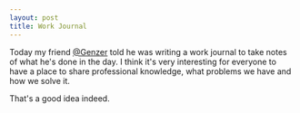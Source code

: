 ```yaml
---
layout: post
title: Work Journal
---
```


Today my friend [@Genzer](http://genzerhawker.me) told he was writing a work journal to take notes of what he's done in the day.
I think it's very interesting for everyone to have a place to share professional knowledge, what problems we have and how we solve it.

That's a good idea indeed.